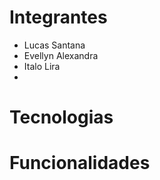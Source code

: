 # Integrantes

- Lucas Santana
- Evellyn Alexandra
- Italo Lira
- 

# Tecnologias


# Funcionalidades
